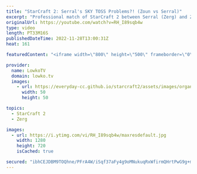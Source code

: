 ```yaml
---
title: "StarCraft 2: Serral's SKY TOSS Problems?! (Zoun vs Serral)"
excerpt: "Professional match of StarCraft 2 between Serral (Zerg) and Zoun (Protoss). This game was played during the offline event of Dreamhack Atlanta. Zerg vs Protoss is considered to be one of Serral's best matchups. He has consistently had a ridiculous winrate against Protoss over the years. In this game"
originalUrl: https://youtube.com/watch?v=RH_I89sqb4w
type: video
length: PT33M16S
publishedDateTime: 2022-11-28T13:00:31Z
heat: 161

featuredContent: "<iframe width=\"800\" height=\"500\" frameborder=\"0\" src=\"https://www.youtube.com/embed/RH_I89sqb4w\" allow=\"accelerometer; autoplay; encrypted-media; gyroscope; picture-in-picture\" allowfullscreen></iframe>"

provider:
  name: LowkoTV
  domain: lowko.tv
  images:
    - url: https://everyday-cc.github.io/starcraft2/assets/images/organizations/lowko.tv-50x50.jpg
      width: 50
      height: 50

topics:
  - StarCraft 2
  - Zerg

images:
  - url: https://i.ytimg.com/vi/RH_I89sqb4w/maxresdefault.jpg
    width: 1280
    height: 720
    isCached: true

secured: "ibhCEJDBM9TOQhne/PFrA4W/iSqf37aFy4g9oMNukuqRxWfirmQHrtPwG9g+m9BMLU/pw0z3UDELm9P0gKnRWczu26xkbX3U0J61bI1FYr78dv8qiWypQbNtdM3hnh/keiMKP9vTdIJdBLVjFvH8t66CzpXRywcqR5ai9hVCx/HofMfKjKozamYUJtgG4Eo8meEjhg3rEbSaB0yABw0N6gpX9DaJSpsrsexSUw1hFOcLvJEPUrNPFcnZ1zfX2gfZGF1hkHNcpFwExUMeEAOHhCH86pukaylqvVT5GcwKQT+rTbZFMM2gxNIIQIqxv/tDiyD4rIaG8PF5PEIZbgSmS+h5bkEyI6RBRV+3VrtwJG1K8AV/zAiT+Jow60zNTKMf1qQsM3MsaMdTVZt28Z8lHndtVY+6h9IzEf/5BWsvL1M=;UaApOcJoNgTij3Q/2amNKA=="
---
```


